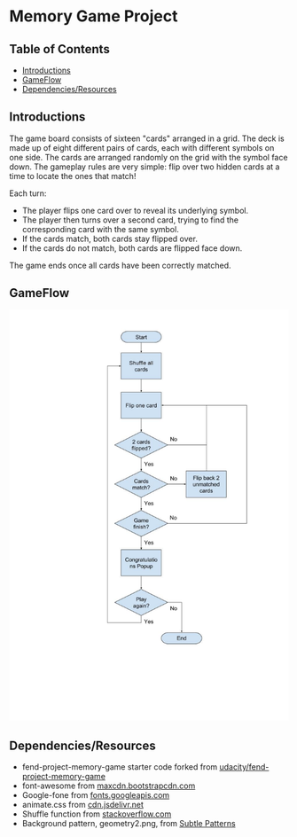 # Memory Game Project

## Table of Contents

* [Introductions](#introductions)
* [GameFlow](#gameflow)
* [Dependencies/Resources](#Dependencies)

## Introductions

The game board consists of sixteen "cards" arranged in a grid. The deck is made up of eight different pairs of cards, each with different symbols on one side. The cards are arranged randomly on the grid with the symbol face down. The gameplay rules are very simple: flip over two hidden cards at a time to locate the ones that match!

Each turn:

* The player flips one card over to reveal its underlying symbol.
* The player then turns over a second card, trying to find the corresponding card with the same symbol.
* If the cards match, both cards stay flipped over.
* If the cards do not match, both cards are flipped face down.

The game ends once all cards have been correctly matched.

## GameFlow

![alt text](doc/OverallGameFlow.jpg?raw=true "Title")

## Dependencies/Resources

* fend-project-memory-game starter code forked from [udacity/fend-project-memory-game](https://github.com/udacity/fend-project-memory-game)
* font-awesome from [maxcdn.bootstrapcdn.com](https://maxcdn.bootstrapcdn.com/font-awesome/4.6.1/css/font-awesome.min.css)
* Google-fone from [fonts.googleapis.com](https://fonts.googleapis.com/css?family=Coda)
* animate.css from [cdn.jsdelivr.net](https://cdn.jsdelivr.net/npm/animate.css@3.5.2/animate.min.css)
* Shuffle function from [stackoverflow.com](http://stackoverflow.com/a/2450976)
* Background pattern, geometry2.png, from [Subtle Patterns](https://www.toptal.com/designers/subtlepatterns/)
